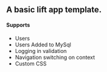 ## A basic lift app template.

#### Supports

* Users
* Users Added to MySql
* Logging in validation
* Navigation switching on context
* Custom CSS
